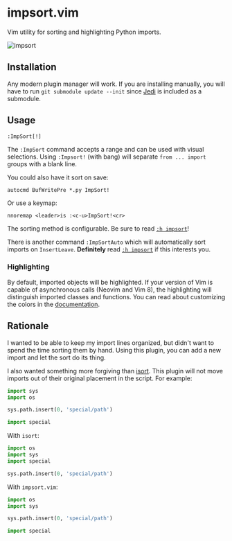 # impsort.vim

Vim utility for sorting and highlighting Python imports.

![impsort](https://cloud.githubusercontent.com/assets/111942/16569183/4889178c-4201-11e6-8a05-917a084f10bd.gif)

## Installation

Any modern plugin manager will work.  If you are installing manually, you will
have to run `git submodule update --init` since [Jedi][] is included as a
submodule.

## Usage

```vim
:ImpSort[!]
```

The `:ImpSort` command accepts a range and can be used with visual selections.
Using `:Impsort!` (with bang) will separate `from ... import` groups with a
blank line.

You could also have it sort on save:

```vim
autocmd BufWritePre *.py ImpSort!
```

Or use a keymap:

```vim
nnoremap <leader>is :<c-u>ImpSort!<cr>
```

The sorting method is configurable.  Be sure to read [`:h impsort`][doc]!

There is another command `:ImpSortAuto` which will automatically sort imports
on `InsertLeave`.  **Definitely** read [`:h impsort`][doc] if this
interests you.

### Highlighting

By default, imported objects will be highlighted.  If your version of Vim is
capable of asynchronous calls (Neovim and Vim 8), the highlighting will
distinguish imported classes and functions.  You can read about customizing the
colors in the [documentation][doc].

## Rationale

I wanted to be able to keep my import lines organized, but didn't want to spend
the time sorting them by hand.  Using this plugin, you can add a new import and
let the sort do its thing.

I also wanted something more forgiving than [isort][].  This plugin will not
move imports out of their original placement in the script.  For example:

```python
import sys
import os

sys.path.insert(0, 'special/path')

import special
```

With `isort`:

```python
import os
import sys
import special

sys.path.insert(0, 'special/path')
```

With `impsort.vim`:

```python
import os
import sys

sys.path.insert(0, 'special/path')

import special
```

[doc]: doc/impsort.txt
[Jedi]: https://github.com/davidhalter/jedi
[isort]: https://github.com/timothycrosley/isort/
